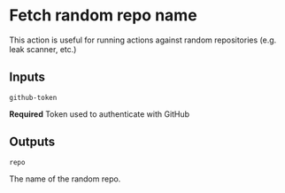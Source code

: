 # Fetch random repo name

This action is useful for running actions against random repositories (e.g. leak scanner, etc.)

## Inputs

`github-token`

**Required** Token used to authenticate with GitHub

## Outputs

`repo`

The name of the random repo.
